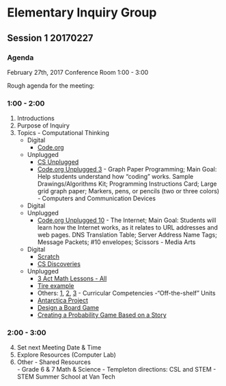 # Elementary Inquiry Group
## Session 1 20170227
### Agenda

February 27th, 2017
Conference Room
1:00  - 3:00

Rough agenda for the meeting:

### 1:00  - 2:00
  1. Introductions
  2. Purpose of Inquiry
  3. Topics
    - Computational Thinking
      - Digital
        - [Code.org](https://code.org/teacher-dashboard#/)
      - Unplugged
        - [CS Unplugged](http://csunplugged.org/wp-content/uploads/2015/03/CSUnplugged_OS_2015_v3.1.pdf)
        - [Code.org Unplugged 3](https://studio.code.org/unplugged/unplug3.pdf) - Graph Paper Programming; Main Goal: Help students understand how “coding” works. Sample Drawings/Algorithms Kit; Programming Instructions Card; Large grid graph paper; Markers, pens, or pencils (two or three colors) 
    - Computers and Communication Devices
      - Digital
      - Unplugged
        - [Code.org Unplugged 10](https://studio.code.org/unplugged/unplug10.pdf) - The Internet; Main Goal: Students will learn how the Internet works, as it relates to URL addresses and web pages.  DNS Translation Table; Server Address Name Tags; Message Packets; #10 envelopes; Scissors
    - Media Arts
      - Digital
        - [Scratch](https://scratch.mit.edu/users/janzeteachesit/)
        - [CS Discoveries](https://curriculum.code.org/csd/resources/)
      - Unplugged
        - [3 Act Math Lessons - All](https://docs.google.com/spreadsheets/d/1jXSt_CoDzyDFeJimZxnhgwOVsWkTQEsfqouLWNNC6Z4/pub?output=html)
        - [Tire example](http://mr-stadel.blogspot.ca/2012/04/rolling-tires.html)
        - Others: [1](http://wmh3acts.weebly.com/3-act-math.html), [2](https://mikewiernicki.com/3-act-tasks/), [3](https://docs.google.com/spreadsheets/d/19sms4MpuAOO71o4qFPJyVKK-OGLnNegMgSL6WAwIdb8/edit)
    - Curricular Competencies
      -“Off-the-shelf” Units
        - [Antarctica Project](https://web.stanford.edu/group/redlab/cgi-bin/materials/Antarctica%20Project%E2%80%93Design%20Thinking%20version.pdf)
        - [Design a Board Game](http://www.mathshell.com/materials.php?series=numeracy&item=boardgame)
        - [Creating a Probability Game Based on a Story](https://curriculum.gov.bc.ca/sites/curriculum.gov.bc.ca/files/contributed-resources/Creating%20a%20Probability%20Game.pdf)

    
### 2:00  - 3:00

  4. Set next Meeting Date & Time 
  5. Explore Resources (Computer Lab)
  6. Other
    - Shared Resources\
    - Grade 6 & 7 Math & Science
    - Templeton directions: CSL and STEM
    - STEM Summer School at Van Tech
